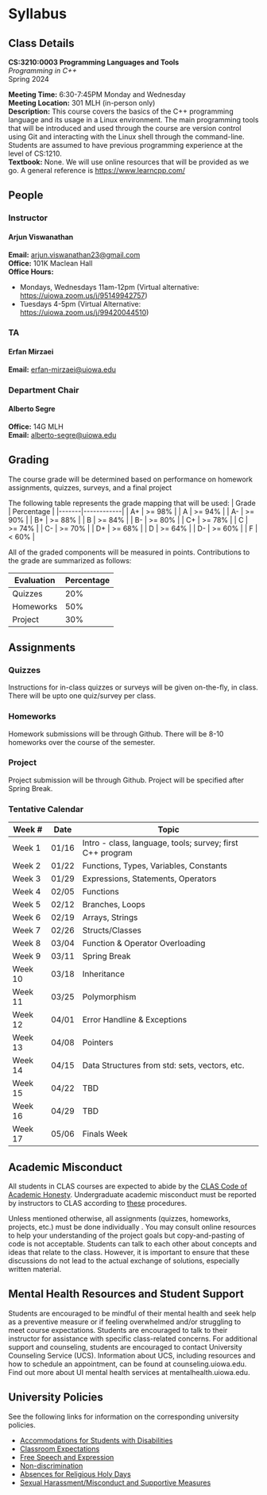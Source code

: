 # Syllabus

## Class Details
**CS:3210:0003 Programming Languages and Tools**\
*Programming in C++*\
Spring 2024

**Meeting Time:** 6:30-7:45PM Monday and Wednesday\
**Meeting Location:** 301 MLH (in-person only)\
**Description:** This course covers the basics of the C++ programming language and its usage in a Linux environment. The main programming tools that will be introduced and used through the course are version control using Git and interacting with the Linux shell through the command-line. Students are assumed to have previous programming experience at the level of CS:1210.\
**Textbook:** None. We will use online resources that will be provided as we go. A general reference is https://www.learncpp.com/
## People

### Instructor
#### Arjun Viswanathan
**Email:** arjun.viswanathan23@gmail.com\
**Office:** 101K Maclean Hall\
**Office Hours:**
- Mondays, Wednesdays 11am-12pm (Virtual alternative: https://uiowa.zoom.us/j/95149942757)
- Tuesdays 4-5pm (Virtual Alternative: https://uiowa.zoom.us/j/99420044510)

### TA
#### Erfan Mirzaei
**Email:** erfan-mirzaei@uiowa.edu

### Department Chair
#### Alberto Segre
**Office:** 14G MLH\
**Email:** alberto-segre@uiowa.edu
## Grading
The course grade will be determined based on performance on homework assignments, quizzes, surveys, and a final project 

The following table represents the grade mapping that will be used: 
| Grade | Percentage |
|-------|------------|
| A+ | >= 98% |
| A  | >= 94% |
| A- | >= 90% |
| B+ | >= 88% |
| B  | >= 84% |
| B- | >= 80% |
| C+ | >= 78% |
| C  | >= 74% |
| C- | >= 70% |
| D+ | >= 68% |
| D  | >= 64% |
| D- | >= 60% |
| F  | < 60%  |

All of the graded components will be measured in points. Contributions to the grade are summarized as follows:

| Evaluation | Percentage |
|------------|------------|
| Quizzes    | 20% |
| Homeworks  | 50% |
| Project    | 30% |

## Assignments
### Quizzes
Instructions for in-class quizzes or surveys will be given on-the-fly, in class. There will be upto one quiz/survey per class.

### Homeworks
Homework submissions will be through Github. There will be 8-10 homeworks over the course of the semester.

### Project 
Project submission will be through Github. Project will be specified after Spring Break. 

### Tentative Calendar
| Week # | Date  | Topic                          |
|--------|-------|--------------------------------|
| Week 1 | 01/16 | Intro - class, language, tools; survey; first C++ program | 
| Week 2 | 01/22 | Functions, Types, Variables, Constants
| Week 3 | 01/29 | Expressions, Statements, Operators
| Week 4 | 02/05 | Functions
| Week 5 | 02/12 | Branches, Loops
| Week 6 | 02/19 | Arrays, Strings
| Week 7 | 02/26 | Structs/Classes
| Week 8 | 03/04 | Function & Operator Overloading
| Week 9 | 03/11 | Spring Break
| Week 10 | 03/18 | Inheritance
| Week 11 | 03/25 | Polymorphism
| Week 12 | 04/01 | Error Handline & Exceptions
| Week 13 | 04/08 | Pointers
| Week 14 | 04/15 | Data Structures from std: sets, vectors, etc.
| Week 15 | 04/22 | TBD
| Week 16 | 04/29 | TBD
| Week 17 | 05/06 | Finals Week

## Academic Misconduct
All students in CLAS courses are expected to abide by the [CLAS Code of Academic Honesty](https://clas.uiowa.edu/students/handbook/academic-fraud-honor-code). Undergraduate academic misconduct must be reported by instructors to CLAS according to [these](https://clas.uiowa.edu/faculty/undergraduate-teaching-policies-resources/academic-misconduct) procedures.

Unless mentioned otherwise, all assignments (quizzes, homeworks, projects, etc.) must be done
individually​ . You may consult online resources to 
help your understanding of the project
goals but  copy-and-pasting of code is not acceptable​.
Students can talk to each other about concepts and ideas 
that relate to the class. However, it is important to ensure that these discussions do not lead to the actual
exchange of solutions, especially written material.

## Mental Health Resources and Student Support
Students are encouraged to be mindful of their mental health and seek help as a preventive measure or if feeling overwhelmed and/or struggling to meet course expectations. Students are encouraged to talk to their instructor for assistance with specific class-related concerns. For additional support and counseling, students are encouraged to contact University Counseling Service (UCS). Information about UCS, including resources and how to schedule an appointment, can be found at counseling.uiowa.edu. Find out more about UI mental health services at mentalhealth.uiowa.edu.

## University Policies
See the following links for information on the 
corresponding university policies.
- [Accommodations for Students with Disabilities](https://provost.uiowa.edu/teaching-resources/course-syllabi-information#accommodations-for-students-with-disabilities)
- [Classroom Expectations](https://provost.uiowa.edu/teaching-resources/course-syllabi-information#classroom-expectations)
- [Free Speech and Expression](https://provost.uiowa.edu/teaching-resources/course-syllabi-information#free-speech-and-expression)
- [Non-discrimination](https://provost.uiowa.edu/teaching-resources/course-syllabi-information#non-discrimination-statement)
- [Absences for Religious Holy Days](https://opsmanual.uiowa.edu/students/absences-class#8.2)
- [Sexual Harassment/Misconduct and Supportive Measures](https://provost.uiowa.edu/teaching-resources/course-syllabi-information#sexual-harassment--sexual-misconduct-and-supportive-measures)